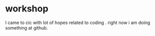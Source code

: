 # workshop
I came to cic with lot of hopes related to coding . right now i am doing something at github.
